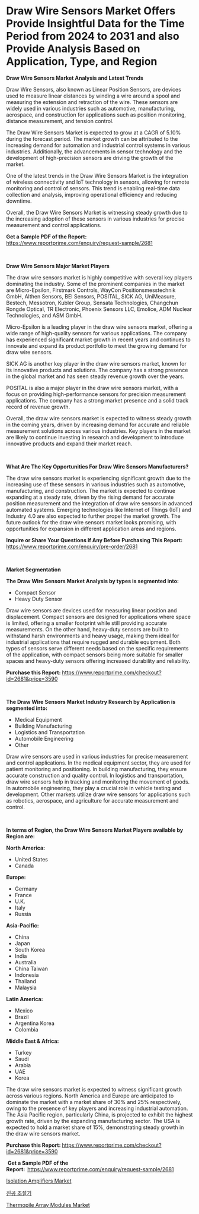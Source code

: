 <p><h1>Draw Wire Sensors Market Offers Provide Insightful Data for the Time Period from 2024 to 2031 and also Provide Analysis Based on Application, Type, and Region</h1></p><p><strong>Draw Wire Sensors Market Analysis and Latest Trends</strong></p>
<p><p>Draw Wire Sensors, also known as Linear Position Sensors, are devices used to measure linear distances by winding a wire around a spool and measuring the extension and retraction of the wire. These sensors are widely used in various industries such as automotive, manufacturing, aerospace, and construction for applications such as position monitoring, distance measurement, and tension control.</p><p>The Draw Wire Sensors Market is expected to grow at a CAGR of 5.10% during the forecast period. The market growth can be attributed to the increasing demand for automation and industrial control systems in various industries. Additionally, the advancements in sensor technology and the development of high-precision sensors are driving the growth of the market.</p><p>One of the latest trends in the Draw Wire Sensors Market is the integration of wireless connectivity and IoT technology in sensors, allowing for remote monitoring and control of sensors. This trend is enabling real-time data collection and analysis, improving operational efficiency and reducing downtime.</p><p>Overall, the Draw Wire Sensors Market is witnessing steady growth due to the increasing adoption of these sensors in various industries for precise measurement and control applications.</p></p>
<p><strong>Get a Sample PDF of the Report:&nbsp;</strong> <a href="https://www.reportprime.com/enquiry/request-sample/2681">https://www.reportprime.com/enquiry/request-sample/2681</a></p>
<p>&nbsp;</p>
<p><strong>Draw Wire Sensors Major Market Players</strong></p>
<p><p>The draw wire sensors market is highly competitive with several key players dominating the industry. Some of the prominent companies in the market are Micro-Epsilon, Firstmark Controls, WayCon Positionsmesstechnik GmbH, Althen Sensors, BEI Sensors, POSITAL, SICK AG, UniMeasure, Bestech, Messotron, Kubler Group, Sensata Technologies, Changchun Rongde Optical, TR Electronic, Phoenix Sensors LLC, Emolice, ADM Nuclear Technologies, and ASM GmbH.</p><p>Micro-Epsilon is a leading player in the draw wire sensors market, offering a wide range of high-quality sensors for various applications. The company has experienced significant market growth in recent years and continues to innovate and expand its product portfolio to meet the growing demand for draw wire sensors.</p><p>SICK AG is another key player in the draw wire sensors market, known for its innovative products and solutions. The company has a strong presence in the global market and has seen steady revenue growth over the years.</p><p>POSITAL is also a major player in the draw wire sensors market, with a focus on providing high-performance sensors for precision measurement applications. The company has a strong market presence and a solid track record of revenue growth.</p><p>Overall, the draw wire sensors market is expected to witness steady growth in the coming years, driven by increasing demand for accurate and reliable measurement solutions across various industries. Key players in the market are likely to continue investing in research and development to introduce innovative products and expand their market reach.</p></p>
<p>&nbsp;</p>
<p><strong>What Are The Key Opportunities For Draw Wire Sensors Manufacturers?</strong></p>
<p><p>The draw wire sensors market is experiencing significant growth due to the increasing use of these sensors in various industries such as automotive, manufacturing, and construction. The market is expected to continue expanding at a steady rate, driven by the rising demand for accurate position measurement and the integration of draw wire sensors in advanced automated systems. Emerging technologies like Internet of Things (IoT) and Industry 4.0 are also expected to further propel the market growth. The future outlook for the draw wire sensors market looks promising, with opportunities for expansion in different application areas and regions.</p></p>
<p><strong>Inquire or Share Your Questions If Any Before Purchasing This Report:</strong> <a href="https://www.reportprime.com/enquiry/pre-order/2681">https://www.reportprime.com/enquiry/pre-order/2681</a></p>
<p>&nbsp;</p>
<p><strong>Market Segmentation</strong></p>
<p><strong>The Draw Wire Sensors Market Analysis by types is segmented into:</strong></p>
<p><ul><li>Compact Sensor</li><li>Heavy Duty Sensor</li></ul></p>
<p><p>Draw wire sensors are devices used for measuring linear position and displacement. Compact sensors are designed for applications where space is limited, offering a smaller footprint while still providing accurate measurements. On the other hand, heavy-duty sensors are built to withstand harsh environments and heavy usage, making them ideal for industrial applications that require rugged and durable equipment. Both types of sensors serve different needs based on the specific requirements of the application, with compact sensors being more suitable for smaller spaces and heavy-duty sensors offering increased durability and reliability.</p></p>
<p><strong>Purchase this Report:&nbsp;</strong><a href="https://www.reportprime.com/checkout?id=2681&price=3590">https://www.reportprime.com/checkout?id=2681&price=3590</a></p>
<p>&nbsp;</p>
<p><strong>The Draw Wire Sensors Market Industry Research by Application is segmented into:</strong></p>
<p><ul><li>Medical Equipment</li><li>Building Manufacturing</li><li>Logistics and Transportation</li><li>Automobile Engineering</li><li>Other</li></ul></p>
<p><p>Draw wire sensors are used in various industries for precise measurement and control applications. In the medical equipment sector, they are used for patient monitoring and positioning. In building manufacturing, they ensure accurate construction and quality control. In logistics and transportation, draw wire sensors help in tracking and monitoring the movement of goods. In automobile engineering, they play a crucial role in vehicle testing and development. Other markets utilize draw wire sensors for applications such as robotics, aerospace, and agriculture for accurate measurement and control.</p></p>
<p>&nbsp;</p>
<p><strong>In terms of Region, the Draw Wire Sensors Market Players available by Region are:</strong></p>
<p>
    <p> <strong> North America: </strong>
        <ul>
            <li>United States</li>
            <li>Canada</li>
        </ul>
        </p> 
    <p> <strong> Europe: </strong>
        <ul>
            <li>Germany</li>
            <li>France</li>
            <li>U.K.</li>
            <li>Italy</li>
            <li>Russia</li>
        </ul>
        </p> 
    <p> <strong> Asia-Pacific: </strong>
        <ul>
            <li>China</li>
            <li>Japan</li>
            <li>South Korea</li>
            <li>India</li>
            <li>Australia</li>
            <li>China Taiwan</li>
            <li>Indonesia</li>
            <li>Thailand</li>
            <li>Malaysia</li>
        </ul>
        </p> 
    <p> <strong> Latin America: </strong>
        <ul>
            <li>Mexico</li>
            <li>Brazil</li>
            <li>Argentina Korea</li>
            <li>Colombia</li>
        </ul>
        </p> 
    <p> <strong> Middle East & Africa: </strong>
        <ul>
            <li>Turkey</li>
            <li>Saudi</li>
            <li>Arabia</li>
            <li>UAE</li>
            <li>Korea</li>
        </ul>
    </p>
    </p>
<p><p>The draw wire sensors market is expected to witness significant growth across various regions. North America and Europe are anticipated to dominate the market with a market share of 30% and 25% respectively, owing to the presence of key players and increasing industrial automation. The Asia Pacific region, particularly China, is projected to exhibit the highest growth rate, driven by the expanding manufacturing sector. The USA is expected to hold a market share of 15%, demonstrating steady growth in the draw wire sensors market.</p></p>
<p><strong>Purchase this Report: </strong><a href="https://www.reportprime.com/checkout?id=2681&price=3590">https://www.reportprime.com/checkout?id=2681&price=3590</a></p>
<p>&nbsp;<strong>Get a Sample PDF of the Report:&nbsp;&nbsp;</strong><a href="https://www.reportprime.com/enquiry/request-sample/2681">https://www.reportprime.com/enquiry/request-sample/2681</a></p>
<p><strong></strong></p>
<p><p><a href="https://github.com/lubmix/Market-Research-Report-List-2/blob/main/isolation-amplifiers-market.md">Isolation Amplifiers Market</a></p><p><a href="https://github.com/CorEmtymerich56566/Market-Research-Report-List-1/blob/main/227273411406.md">진공 조절기</a></p><p><a href="https://github.com/Hazelklievgspy6vdcsmu106w/Market-Research-Report-List-1/blob/main/thermopile-array-modules-market.md">Thermopile Array Modules Market</a></p></p>
